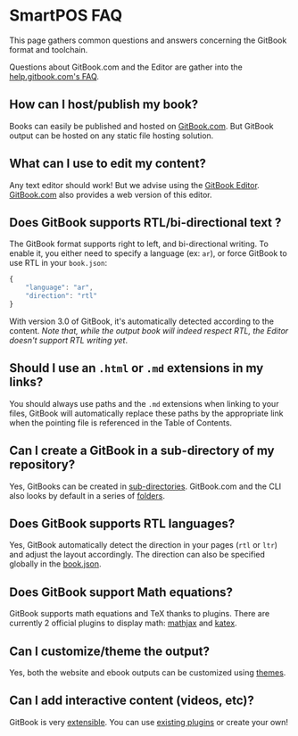 # SmartPOS FAQ

This page gathers common questions and answers concerning the GitBook format and toolchain.

Questions about GitBook.com and the Editor are gather into the [help.gitbook.com's FAQ](http://help.gitbook.com/faq.html).

## How can I host/publish my book?

Books can easily be published and hosted on [GitBook.com](https://www.gitbook.com). But GitBook output can be hosted on any static file hosting solution.

## What can I use to edit my content?

Any text editor should work! But we advise using the [GitBook Editor](https://www.gitbook.com/editor). [GitBook.com](https://www.gitbook.com) also provides a web version of this editor.

## Does GitBook supports RTL/bi-directional text ?

The GitBook format supports right to left, and bi-directional writing. To enable it, you either need to specify a language \(ex: `ar`\), or force GitBook to use RTL in your `book.json`:

```javascript
{
    "language": "ar",
    "direction": "rtl"
}
```

With version 3.0 of GitBook, it's automatically detected according to the content. _Note that, while the output book will indeed respect RTL, the Editor doesn't support RTL writing yet_.

## Should I use an `.html` or `.md` extensions in my links?

You should always use paths and the `.md` extensions when linking to your files, GitBook will automatically replace these paths by the appropriate link when the pointing file is referenced in the Table of Contents.

## Can I create a GitBook in a sub-directory of my repository?

Yes, GitBooks can be created in [sub-directories](structure.md#subdirectory). GitBook.com and the CLI also looks by default in a series of [folders](structure.md).

## Does GitBook supports RTL languages?

Yes, GitBook automatically detect the direction in your pages \(`rtl` or `ltr`\) and adjust the layout accordingly. The direction can also be specified globally in the [book.json](config.md).

## Does GitBook support Math equations?

GitBook supports math equations and TeX thanks to plugins. There are currently 2 official plugins to display math: [mathjax](https://plugins.gitbook.com/plugin/mathjax) and [katex](https://plugins.gitbook.com/plugin/katex).

## Can I customize/theme the output?

Yes, both the website and ebook outputs can be customized using [themes](themes.md).

## Can I add interactive content \(videos, etc\)?

GitBook is very [extensible](). You can use [existing plugins](https://plugins.gitbook.com) or create your own!


